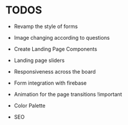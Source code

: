 # TODOS

 - Revamp the style of forms
 - Image changing according to questions
 - Create Landing Page Components
 - Landing page sliders
 - Responsiveness across the board

 - Form integration with firebase
 - Animation for the page transitions !important
 - Color Palette
 - SEO
